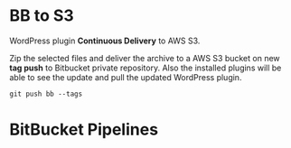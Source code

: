 # BB to S3 

WordPress plugin **Continuous Delivery** to AWS S3.

Zip the selected files and deliver the archive to a AWS S3 bucket on new **tag push** to Bitbucket private repository.
Also the installed plugins will be able to see the update and pull the updated WordPress plugin.

```
git push bb --tags
```

# BitBucket Pipelines

